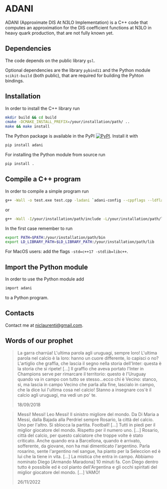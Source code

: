 # ADANI

ADANI (Approximate DIS At N3LO Implementation) is a C++ code that computes an approximation for the DIS coefficient functions at N3LO in heavy quark production, that are not fully known yet.

## Dependencies

The code depends on the public library ```gsl```.

Optional dependencies are the library ```pybind11``` and the Python module ```scikit-build``` (both public), that are required for building the Pyhton bindings.

## Installation

In order to install the C++ library run
```bash
mkdir build && cd build
cmake -DCMAKE_INSTALL_PREFIX=/your/installation/path/ ..
make && make install
```

The Python package is available in the PyPI <a href="https://pypi.org/project/adani/"><img alt="PyPI" src="https://img.shields.io/pypi/v/adani"/></a>. Install it with
```bash
pip install adani
```
For installing the Python module from source run
```bash
pip install .
```

## Compile a C++ program

In order to compile a simple program run
```bash
g++ -Wall -o test.exe test.cpp -ladani `adani-config --cppflags --ldflags --cxxflags`
```
or
```bash
g++ -Wall -I/your/installation/path/include -L/your/installation/path/lib/ -o test.exe test.cpp -ladani
```
In the first case remember to run
```bash
export PATH=$PATH:/your/installation/path/bin
export LD_LIBRARY_PATH=$LD_LIBRARY_PATH:/your/installation/path/lib
```
For MacOS users: add the flags ```-std=c++17 -stdlib=libc++```.

## Import the Python module

In order to use the Python module add
```bash
import adani
```
to a Python program.

## Contacts

Contact me at niclaurenti@gmail.com.

## Words of our prophet

> La garra charrúa! L'ultima parola agli uruguagi, sempre loro! L'ultima parola nel calcio è la loro: hanno un cuore differente, lo capisci o no? L'artiglio che graffia,
> che lascia il segno nella storia dell'Inter: questa è la storia che si ripete! [...] Il graffio che aveva portato l'Inter in Champions serve per rimarcare il territorio:
> questo è l'Uruguay quando va in campo con tutto se stesso...ecco chi è Vecino: stanco, si, ma lascia in campo Vecino che parla alla fine, lascialo in campo, che la dice
> lui l'ultima cosa nel calcio! Stanno a insegnare cos'è il calcio agli uruguagi, ma vedi un po' te.
>
> 18/09/2018

> Messi! Messi! Leo Messi! Il sinistro migliore del mondo. Da Di Maria a Messi, dalla Bajada alla Perdriel sempre Rosario, la città del calcio. Uno per l'altro. Si sblocca
> la partita. Football! [...] Tutti in piedi per il miglior giocatore del mondo. Rispetto per il numero uno. [...] Rosario, città del calcio, per questo calciatore che troppe
> volte è stato criticato. Anche quando era a Barcellona, quando è arrivato, sofferente, da giovane, non ha mai dimenticato l'argentino. Parla rosarino, sente l'argentino nel
> sangue, ha pianto per la Seleccion ed è lui che la tiene in vita. [...] La mistica che entra in campo. Abbiamo nominato Diego [Armando Maradona] 10 minuti fa. Con Diego dentro
> tutto è possibile ed è col pianto dell'Argentina e gli occhi spiritati del miglior giocatore del mondo. [...] VAMO!
>
> 26/11/2022
